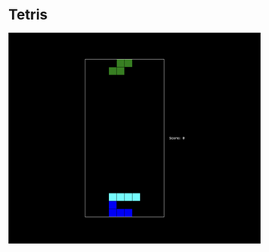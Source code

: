 # Tetris #
![Изображение геймплея](https://github.com/DmitriiGoro/Tetris-game/blob/main/src/assets/img/%D0%A1%D0%BD%D0%B8%D0%BC%D0%BE%D0%BA%20%D1%8D%D0%BA%D1%80%D0%B0%D0%BD%D0%B0%202023-12-19%20%D0%B2%2016.24.04.png)
